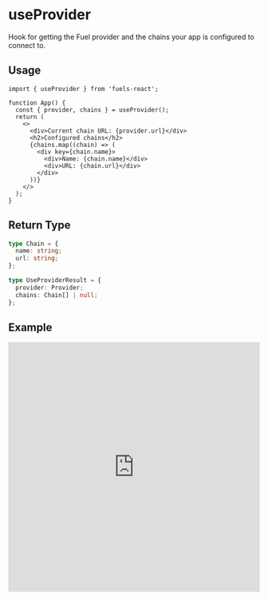 # useProvider

Hook for getting the Fuel provider and the chains your app is configured to connect to.

## Usage

```tsx
import { useProvider } from 'fuels-react';

function App() {
  const { provider, chains } = useProvider();
  return (
    <>
      <div>Current chain URL: {provider.url}</div>
      <h2>Configured chains</h2>
      {chains.map((chain) => (
        <div key={chain.name}>
          <div>Name: {chain.name}</div>
          <div>URL: {chain.url}</div>
        </div>
      ))}
    </>
  );
}
```

## Return Type

```ts
type Chain = {
  name: string;
  url: string;
};

type UseProviderResult = {
  provider: Provider;
  chains: Chain[] | null;
};
```

## Example

<iframe frameborder="0" width="100%" height="500px" src="https://stackblitz.com/github/0xYami/fuels-react/blob/main/examples/providers/provider?embed=1&file=src/App.tsx&hideNavigation=1&hideDevTools=true&terminalHeight=0&ctl=1"></iframe>
